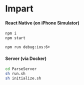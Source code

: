# Impart

#### React Native (on iPhone Simulator)
```bash
npm i
npm start
```
```bash
npm run debug:ios:6+
```
#### Server (via Docker)
```bash
cd ParseServer
sh run.sh
sh initialize.sh
```
